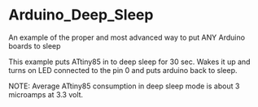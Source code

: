 # Arduino_Deep_Sleep
An example of the proper and most advanced way to put ANY Arduino boards to sleep

This example puts ATtiny85 in to deep sleep for 30 sec. Wakes it up and turns on LED connected to the pin 0 and puts arduino back to sleep.

NOTE: Average ATtiny85 consumption in deep sleep mode is about 3 microamps at 3.3 volt.

